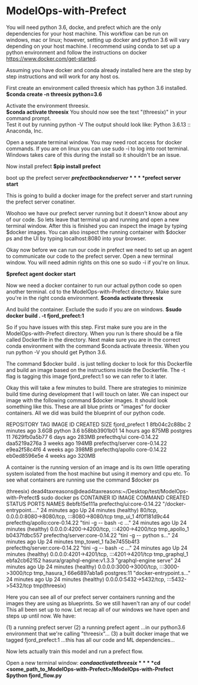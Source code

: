 # ModelOps-with-Prefect

You will need python 3.6, docke, and prefect which are the only dependencies for your host machine.  This workflow can be run on windows, mac or linux; however, setting up docker and python 3.6 will vary depending on your host machine.  I recommend using conda to set up a python environment and follow the instructions on docker https://www.docker.com/get-started.

Assuming you have docker and conda already installed here are the step by step instructions and will work for any host os.

First create an environment called threesix which has python 3.6 installed.
**$conda create -n threesix python=3.6**

Activate the environment threesix.  
**$conda activate threesix**
You should now see the text "(threesix)" in your command prompt.  
Test it out by running 
python -V
The output should look like:  Python 3.6.13 :: Anaconda, Inc.

Open a separate terminal window.
You may need root access for docker commands.  If you are on linux you can use sudo -i to log into root terminal.  Windows takes care of this during the install so it shouldn't be an issue.

Now install prefect
**$pip install prefect**

boot up the prefect server
**$prefect backend server**
**$prefect server start**

This is going to build a docker image for the prefect server and start running the prefect server conatiner.   

Woohoo we have our prefect server running but it doesn't know about any of our code.  So lets leave that terminal up and running and open a new terminal window.  After this is finished you can inspect the image by typing $docker images.  You can also inspect the running container with $docker ps and the UI by typing localhost:8080 into your browser. 

Okay now before we can run our code in prefect we need to set up an agent to communicate our code to the prefect server.  Open a new terminal window.  You will need admin rights on this one so sudo -i if you're on linux.

**$prefect agent docker start**

Now we need a docker container to run our actual python code so open another terminal.  cd to the ModelOps-with-Prefect directory.  Make sure you're in the right conda environment.
**$conda activate threesix**

And build the container.  Exclude the sudo if you are on windows.
**$sudo docker build . -t fjord_prefect:1**

So if you have issues with this step.  First make sure you are in the ModelOps-with-Prefect directory.  When you run ls there should be a file called Dockerfile in the directory.  Next make sure you are in the correct conda environment with the command $conda activate threesix.  When you run python -V you should get Python 3.6.  

The command $docker build . is just telling docker to look for this Dockerfile and build an image based on the instructions inside the Dockerfile.  The -t flag is tagging this image fjord_prefect:1 so we can refer to it later.

Okay this will take a few minutes to build.  There are strategies to minimize build time during development that I will touch on later.  We can inspect our image with the following command $docker images.  It should look something like this.  These are all blue prints or "images" for docker containers.  All we did was build the blueprint of our python code.

REPOSITORY              TAG            IMAGE ID       CREATED         SIZE
fjord_prefect           1              8fb04c2c88bc   2 minutes ago   3.6GB
python                  3.6            b58bb3901b01   14 hours ago    875MB
postgres                11             7629fb0a5b77   6 days ago      283MB
prefecthq/ui            core-0.14.22   daa5219a276a   3 weeks ago     194MB
prefecthq/server        core-0.14.22   e9ea2f58c4f6   4 weeks ago     398MB
prefecthq/apollo        core-0.14.22   eb0ed8596e5e   4 weeks ago     320MB

A container is the running version of an image and is its own little operating system isolated from the host machine but using it memory and cpu etc.  To see what containers are running use the command $docker ps

(threesix) dead4taxreasons@dead4taxreasons:~/Desktop/test/ModelOps-with-Prefect$ sudo docker ps
CONTAINER ID   IMAGE                           COMMAND                  CREATED          STATUS                    PORTS                                               NAMES
8ebfb15e111a   prefecthq/ui:core-0.14.22       "/docker-entrypoint.…"   24 minutes ago   Up 24 minutes (healthy)   80/tcp, 0.0.0.0:8080->8080/tcp, :::8080->8080/tcp   tmp_ui_1
4f0f181d9c44   prefecthq/apollo:core-0.14.22   "tini -g -- bash -c …"   24 minutes ago   Up 24 minutes (healthy)   0.0.0.0:4200->4200/tcp, :::4200->4200/tcp           tmp_apollo_1
b0437fdbc557   prefecthq/server:core-0.14.22   "tini -g -- python s…"   24 minutes ago   Up 24 minutes                                                                 tmp_towel_1
fa3e7455b4f3   prefecthq/server:core-0.14.22   "tini -g -- bash -c …"   24 minutes ago   Up 24 minutes (healthy)   0.0.0.0:4201->4201/tcp, :::4201->4201/tcp           tmp_graphql_1
ebfa2cb62152   hasura/graphql-engine:v1.3.3    "graphql-engine serve"   24 minutes ago   Up 24 minutes (healthy)   0.0.0.0:3000->3000/tcp, :::3000->3000/tcp           tmp_hasura_1
66e6897ab1a6   postgres:11                     "docker-entrypoint.s…"   24 minutes ago   Up 24 minutes (healthy)   0.0.0.0:5432->5432/tcp, :::5432->5432/tcp           tmp(threesix) 

Here you can see all of our prefect server containers running and the images they are using as blueprints.  So we still haven't ran any of our code!  This all been set up to now.  Let recap all of our windows we have open and steps up until now.  We have:

(1) a running prefect server 
(2) a running prefect agent ...in our python3.6 environment that we're calling "threesix"...
(3) a built docker image that we tagged fjord_prefect:1 ...this has all our code and ML dependencies...

Now lets actually train this model and run a prefect flow.  

Open a new terminal window:
**$conda activate threesix**
**$cd <some_path_to_ModelOps-with-Prefect>/ModelOps-with-Prefect**
**$python fjord_flow.py**

